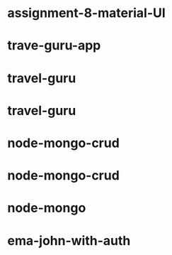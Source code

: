 # assignment-8-material-UI
# trave-guru-app
# travel-guru
# travel-guru
# node-mongo-crud
# node-mongo-crud
# node-mongo
# ema-john-with-auth
